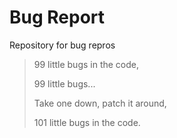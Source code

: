 # Bug Report

Repository for bug repros

> 99 little bugs in the code,
>
> 99 little bugs...
>
> Take one down, patch it around,
>
> 101 little bugs in the code.


